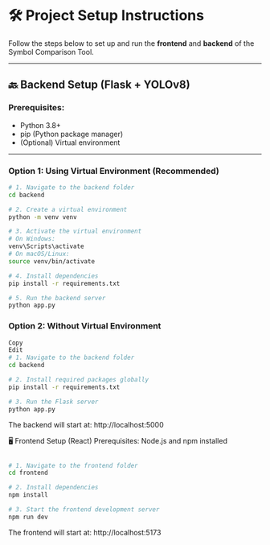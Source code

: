 # 🛠️ Project Setup Instructions

Follow the steps below to set up and run the **frontend** and **backend** of the Symbol Comparison Tool.

---

## 🔙 Backend Setup (Flask + YOLOv8)

### Prerequisites:
- Python 3.8+
- pip (Python package manager)
- (Optional) Virtual environment

---

###  Option 1: Using Virtual Environment (Recommended)

```bash
# 1. Navigate to the backend folder
cd backend

# 2. Create a virtual environment
python -m venv venv

# 3. Activate the virtual environment
# On Windows:
venv\Scripts\activate
# On macOS/Linux:
source venv/bin/activate

# 4. Install dependencies
pip install -r requirements.txt

# 5. Run the backend server
python app.py
```

###  Option 2: Without Virtual Environment
```bash
Copy
Edit
# 1. Navigate to the backend folder
cd backend

# 2. Install required packages globally
pip install -r requirements.txt

# 3. Run the Flask server
python app.py
```
The backend will start at: http://localhost:5000

🖥️ Frontend Setup (React)
Prerequisites:
Node.js and npm installed

```bash

# 1. Navigate to the frontend folder
cd frontend

# 2. Install dependencies
npm install

# 3. Start the frontend development server
npm run dev
```
The frontend will start at: http://localhost:5173
